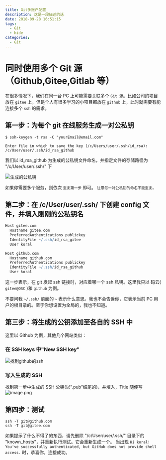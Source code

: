 ```yaml
---
title: Git多账户配置
description: 这是一段描述的话
date: 2018-09-28 16:51:15
tags:
  - Git
  - hide
categories:
  - Git
---
```


# 同时使用多个 Git 源（Github,Gitee,Gitlab 等）

在很多情况下，我们在同一台 PC 上可能需要关联多个 `Git 源`。比如公司的项目放在 `gitee` 上，但是个人有很多学习的小项目都放在 `github` 上，此时就需要有能连接多个 `ssh` 的需求。

## 第一步：为每个 git 在线服务生成一对公私钥

```node
$ ssh-keygen -t rsa -C "yourEmail@email.com"

Enter file in which to save the key (/c/Users/user/.ssh/id_rsa): /c/User/user/.ssh/id_rsa_github
```

我们以 id_rsa_github 为生成的公私钥文件命名，并指定文件的存储路径为 "/c/User/user/.ssh/" 下

![生成的公私钥](https://upload-images.jianshu.io/upload_images/13603359-accb6aef01836f8e.png?imageMogr2/auto-orient/strip%7CimageView2/2/w/1240)

如果你需要多个服务，则依次 `重复第一步` 即可。
`注意每一对公私钥的命名不能重复。`

## 第二步：在 /c/User/user/.ssh/ 下创建 config 文件，并填入刚刚的公私钥名

```groovy
Host gitee.com
  Hostname gitee.com
  PreferredAuthentications publickey
  IdentityFile ~/.ssh/id_rsa_gitee
  User koral

Host github.com
  Hostname github.com
  PreferredAuthentications publickey
  IdentityFile ~/.ssh/id_rsa_github
  User koral
```

这一步表示，在 git 发起 ssh 链接时，对应着哪一个 ssh 私钥。这里我只以 码云( `gitee@OSC` )和 `github` 为例。

不要问我 `~/.ssh/` 前面的 `~` 表示什么意思。我也不会告诉你，它表示当前 PC 用户的根目录的。至于你想设置为全局的，我也不知道。

## 第三步：将生成的公钥添加至各自的 SSH 中

这里以 Github 为例，其他几个网站类似：

### 在 SSH keys 中"New SSH key"

![找到github的ssh](https://upload-images.jianshu.io/upload_images/13603359-c8f3bdda9deef6da.png?imageMogr2/auto-orient/strip%7CimageView2/2/w/1240)

### 写入生成的 SSH

找到第一步中生成的 SSH 公钥(以".pub"结尾的)，并填入，Title 随便写
![image.png](https://upload-images.jianshu.io/upload_images/13603359-1381194685beccaa.png?imageMogr2/auto-orient/strip%7CimageView2/2/w/1240)

## 第四步：测试

```shell
ssh -T git@github.com
ssh -T git@gitee.com
```

如果提示了什么不得了的东西，请先删除 "/c/User/user/.ssh/" 目录下的 "known_hosts"，并重新执行测试。它会重新生成一个。
当出现 `Hi koral! You've successfully authenticated, but GitHub does not provide shell access.` 时，恭喜你，连接成功。
